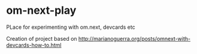 # om-next-play
PLace for experimenting with om.next, devcards etc


Creation of project based on http://marianoguerra.org/posts/omnext-with-devcards-how-to.html


